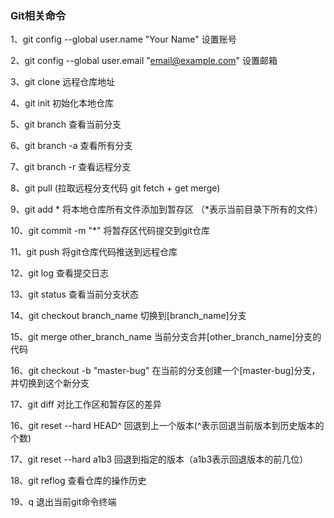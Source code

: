 ### Git相关命令

1、git config --global user.name "Your Name"  设置账号

2、git config --global user.email "email@example.com"  设置邮箱

3、git clone 远程仓库地址

4、git init 初始化本地仓库

5、git branch 查看当前分支

6、git branch -a 查看所有分支

7、git branch -r 查看远程分支

8、git pull (拉取远程分支代码 git fetch + get merge)

9、git add * 将本地仓库所有文件添加到暂存区 （*表示当前目录下所有的文件）

10、git commit -m "*" 将暂存区代码提交到git仓库

11、git push 将git仓库代码推送到远程仓库

12、git log 查看提交日志

13、git status 查看当前分支状态

14、git checkout branch_name 切换到[branch_name]分支

15、git merge other_branch_name 当前分支合并[other_branch_name]分支的代码

16、git checkout -b "master-bug" 在当前的分支创建一个[master-bug]分支，并切换到这个新分支

17、git diff 对比工作区和暂存区的差异

16、git reset --hard HEAD^ 回退到上一个版本(^表示回退当前版本到历史版本的个数)

17、git reset --hard a1b3 回退到指定的版本（a1b3表示回退版本的前几位）

18、git reflog 查看仓库的操作历史

19、q 退出当前git命令终端